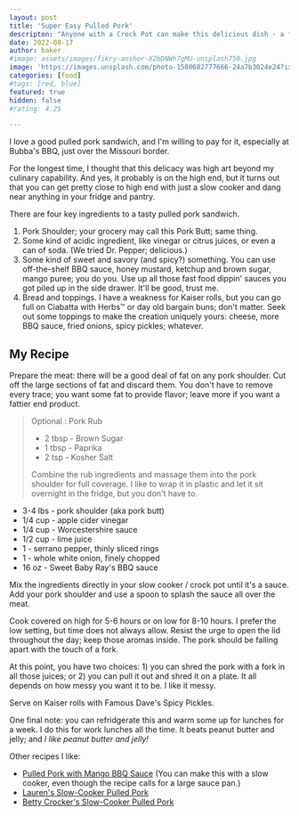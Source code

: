 ```yaml
---
layout: post
title: 'Super Easy Pulled Pork'
descripton: "Anyone with a Crock Pot can make this delicious dish - a fan favorite at Baker's Acre!"
date: 2022-08-17
author: baker
#image: assets/images/fikry-anshor-X2bDNWh7gMU-unsplash750.jpg
image: 'https://images.unsplash.com/photo-1580682777666-24a7b3024e24?ixlib=rb-1.2.1&ixid=MnwxMjA3fDB8MHxwaG90by1wYWdlfHx8fGVufDB8fHx8&auto=format&fit=crop&w=750&q=80'
categories: [food]
#tags: [red, blue]
featured: true
hidden: false
#rating: 4.25

---
```


I love a good pulled pork sandwich, and I'm willing to pay for it, especially at Bubba's BBQ, just over the Missouri border.

For the longest time, I thought that this delicacy was high art beyond my culinary capability. And yes, it probably is on the high end, but it turns out that you can get pretty close to high end with just a slow cooker and dang near anything in your fridge and pantry.

There are four key ingredients to a tasty pulled pork sandwich.

1. Pork Shoulder; your grocery may call this Pork Butt; same thing.
2. Some kind of acidic ingredient, like vinegar or citrus juices, or even a can of soda. (We tried Dr. Pepper; delicious.)
3. Some kind of sweet and savory (and spicy?) something. You can use off-the-shelf BBQ sauce, honey mustard, ketchup and brown sugar, mango puree; you do you. Use up all those fast food dippin' sauces you got piled up in the side drawer. It'll be good, trust me.
4. Bread and toppings. I have a weakness for Kaiser rolls, but you can go full on Ciabatta with Herbs&trade; or day old bargain buns; don't matter. Seek out some toppings to make the creation uniquely yours: cheese, more BBQ sauce, fried onions, spicy pickles; whatever.

## My Recipe

Prepare the meat: there will be a good deal of fat on any pork shoulder. Cut off the large sections of fat and discard them. You don't have to remove every trace; you want some fat to provide flavor; leave more if you want a fattier end product.

> Optional : Pork Rub
> 
>* 2 tbsp  - Brown Sugar
>* 1 tbsp  - Paprika
>* 2 tsp   - Kosher Salt
> 
> Combine the rub ingredients and massage them into the pork shoulder for full coverage. I like to wrap it in plastic and let it sit overnight in the fridge, but you don't have to.

* 3-4 lbs - pork shoulder (aka pork butt)
* 1/4 cup - apple cider vinegar
* 1/4 cup - Worcestershire sauce
* 1/2 cup - lime juice
* 1       - serrano pepper, thinly sliced rings
* 1       - whole white onion, finely chopped
* 16 oz   - Sweet Baby Ray's BBQ sauce

Mix the ingredients directly in your slow cooker / crock pot until it's a sauce. Add your pork shoulder and use a spoon to splash the sauce all over the meat.

Cook covered on high for 5-6 hours or on low for 8-10 hours. I prefer the low setting, but time does not always allow. Resist the urge to open the lid throughout the day; keep those aromas inside. The pork should be falling apart with the touch of a fork.

At this point, you have two choices: 1) you can shred the pork with a fork in all those juices; or 2) you can pull it out and shred it on a plate. It all depends on how messy you want it to be. I like it messy.

Serve on Kaiser rolls with Famous Dave's Spicy Pickles.

One final note: you can refridgerate this and warm some up for lunches for a week. I do this for work lunches all the time. It beats peanut butter and jelly; and *I like peanut butter and jelly!*

Other recipes I like:

* [Pulled Pork with Mango BBQ Sauce](https://www.foodnetwork.com/recipes/winner-aarti-sequeira1/pulled-pork-with-mango-bbq-sauce-recipe-1921724) (You can make this with a slow cooker, even though the recipe calls for a large sauce pan.)
* [Lauren's Slow-Cooker Pulled Pork](https://www.delish.com/cooking/recipe-ideas/recipes/a51267/slow-cooker-pulled-pork-recipe/)
* [Betty Crocker's Slow-Cooker Pulled Pork](https://www.bettycrocker.com/recipes/slow-cooker-pulled-pork/52e0705a-a856-4aa5-a9ae-37b9e0c9fc52)
